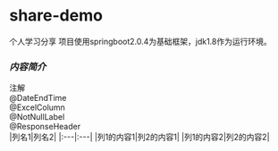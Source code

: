 # share-demo #
个人学习分享
项目使用springboot2.0.4为基础框架，jdk1.8作为运行环境。<br>
### ***内容简介***
注解<br>
@DateEndTime<br>
@ExcelColumn<br>
@NotNullLabel<br>
@ResponseHeader<br>
|列名1|列名2|
|:---|:---|
|列1的内容1|列2的内容1|
|列1的内容2|列2的内容2|
